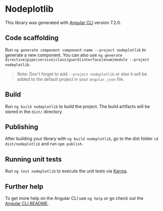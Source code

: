 # Nodeplotlib

This library was generated with [Angular CLI](https://github.com/angular/angular-cli) version 7.2.0.

## Code scaffolding

Run `ng generate component component-name --project nodeplotlib` to generate a new component. You can also use `ng generate directive|pipe|service|class|guard|interface|enum|module --project nodeplotlib`.

> Note: Don't forget to add `--project nodeplotlib` or else it will be added to the default project in your `angular.json` file.

## Build

Run `ng build nodeplotlib` to build the project. The build artifacts will be stored in the `dist/` directory.

## Publishing

After building your library with `ng build nodeplotlib`, go to the dist folder `cd dist/nodeplotlib` and run `npm publish`.

## Running unit tests

Run `ng test nodeplotlib` to execute the unit tests via [Karma](https://karma-runner.github.io).

## Further help

To get more help on the Angular CLI use `ng help` or go check out the [Angular CLI README](https://github.com/angular/angular-cli/blob/master/README.md).
